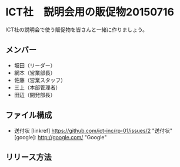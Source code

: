 # ICT社　説明会用の販促物20150716
ICT社の説明会で使う販促物を皆さんと一緒に作りましょう。

## メンバー
* 坂田（リーダー）
* 網本（営業部長）
* 佐藤（営業スタッフ）
* 三上（本部管理者）
* 田辺（開発部長）

## ファイル構成
* 送付状
[linkref] https://github.com/ict-inc/rp-01/issues/2 "送付状"
[google]: http://google.com/        "Google"

## リリース方法
